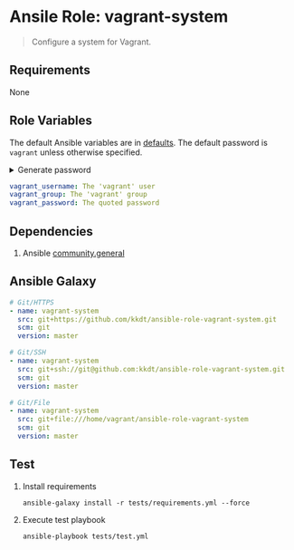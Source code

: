 # Ansile Role: vagrant-system

> Configure a system for Vagrant.

## Requirements

None

## Role Variables

The default Ansible variables are in [defaults](defaults/main.yml). The default password is `vagrant` unless otherwise specified.

<details>
 <summary>Generate password</summary>

 ```shell
 openssl passwd -1 <password>
 ```
</details>

```yaml
vagrant_username: The 'vagrant' user
vagrant_group: The 'vagrant' group
vagrant_password: The quoted password
```

## Dependencies

1. Ansible [community.general](https://galaxy.ansible.com/community/general)

## Ansible Galaxy

```yaml
# Git/HTTPS
- name: vagrant-system
  src: git+https://github.com/kkdt/ansible-role-vagrant-system.git
  scm: git
  version: master

# Git/SSH
- name: vagrant-system
  src: git+ssh://git@github.com:kkdt/ansible-role-vagrant-system.git
  scm: git
  version: master

# Git/File
- name: vagrant-system
  src: git+file:///home/vagrant/ansible-role-vagrant-system
  scm: git
  version: master
```

## Test

1. Install requirements
    ```shell
    ansible-galaxy install -r tests/requirements.yml --force
    ```
1. Execute test playbook
    ```shell
    ansible-playbook tests/test.yml
    ```